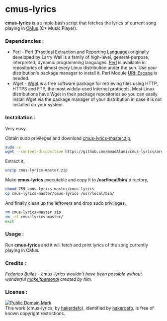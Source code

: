 # cmus-lyrics
**cmus-lyrics** is a simple bash script that fetches the lyrics of current song playing in [CMus] (C* Music Player).


### Dependencies :
- Perl - Perl (Practical Extraction and Reporting Language) originally developed by Larry Wall is a family of high-level, general-purpose, interpreted, dynamic programming languages. [Perl] is available in repositories of almost every Linux distribution under the sun. Use your distribution's package manager to install it. Perl Module [URI::Escape] is needed.
- Wget - [Wget] is a free software package for retrieving files using HTTP, HTTPS and FTP, the most widely-used Internet
protocols. Most Linux distributions have Wget in their package repositories so you can easily install Wget via the package manager of your distribution in case it is not installed on your system.


### Installation :
Very easy.

Obtain sudo privileges and download [cmus-lyrics-master.zip],

```sh
sudo -s
wget --content-disposition https://github.com/moadAlami/cmus-lyrics/archive/master.zip
```

Extract it,

```sh
unzip cmus-lyrics-master.zip
```

Make **cmus-lyrics** executable and copy it to **/usr/local/bin/** directory,

 ```sh
chmod 755 cmus-lyrics-master/cmus-lyrics
cp cmus-lyrics-master/cmus-lyrics /usr/local/bin/
```

And finally clean up the leftovers and drop sudo privileges,

```sh
rm cmus-lyrics-master.zip
rm -rf cmus-lyrics-master/
exit
```


### Usage :
Run **cmus-lyrics** and it will fetch and print lyrics of the song currently playing in CMus.


### Credits :
_[Federico Builes] - cmus-lyrics wouldn't have been possible without wonderful [makeitpersonal] created by him._


### License :
[![Public Domain Mark](http://i.creativecommons.org/p/mark/1.0/88x31.png)](http://creativecommons.org/publicdomain/mark/1.0/)  
This work (<span property="dct:title">cmus-lyrics</span>, by [<span property="dct:title">hakerdefo</span>](https://github.com/hakerdefo/cmus-lyrics)), identified by [<span property="dct:title">hakerdefo</span>](https://hakerdefo.blogspot.com), is free of known copyright restrictions.

[perl]:https://www.perl.org
[URI::Escape]:http://search.cpan.org/dist/URI/lib/URI/Escape.pm
[Wget]:https://www.gnu.org/software/wget/
[cmus-lyrics-master.zip]:https://github.com/moadAlami/cmus-lyrics/archive/master.zip
[CMus]:https://cmus.github.io
[Federico Builes]:https://github.com/febuiles
[makeitpersonal]:https://github.com/febuiles/makeitpersonal
